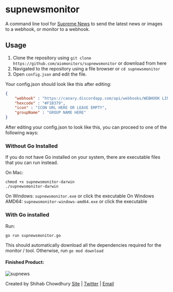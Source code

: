 # supnewsmonitor

A command line tool for [Supreme News](https://supremenewyork.com/news) to send the latest news or images to a webhook, or monitor to a webhook.

## Usage

1. Clone the repository using `git clone https://github.com/aiomonitors/supnewsmonitor` or download from here
2. Navigated to the repository using a file browser or `cd supnewsmonitor`
3. Open `config.json` and edit the file.

Your config.json should look like this after editing:
```json
{
    "webhook" : "https://canary.discordapp.com/api/webhooks/WEBHOOK LINK",
    "hexcode" : "#F1B379",
    "icon" : "ICON URL HERE OR LEAVE EMPTY",
    "groupName" : "GROUP NAME HERE"
}
```

After editing your config.json to look like this, you can proceed to one of the following ways:

### Without Go Installed
If you do not have Go installed on your system, there are executable files that you can run instead. 

On Mac:
```
chmod +x supnewsmonitor-darwin
./supnewsmonitor-darwin
```

On Windows: `supnewsmonitor.exe` or click the executable
On Windows AMD64: `supnewsmonitor-windows-amd64.exe` or click the executable

### With Go installed
Run: 
```
go run supnewsmonitor.go
```
This should automatically download all the dependencies required for the monitor / tool.
Otherwise, run `go mod download`

#### Finished Product:
![supnews](https://www.shihab.dev/supnews.png)


Created by Shihab Chowdhury [Site](https://www.shihab.dev) | [Twitter](https://twitter.com/aiomonitors) | [Email](mailto:navr@discoders.us)